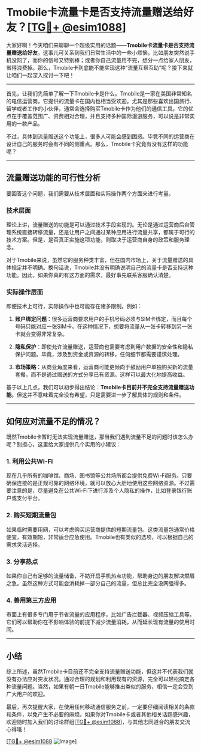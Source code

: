 # Tmobile卡流量卡是否支持流量赠送给好友？[[TG💪+ @esim1088](https://t.me/s/esim1088)]

大家好啊！今天咱们来聊聊一个超级实用的话题——**Tmobile卡流量卡是否支持流量赠送给好友**。这事儿可关系到我们日常生活中的一些小烦恼，比如朋友突然说手机没网了，而你的信号又特别棒；或者你自己流量用不完，想分一点给家人朋友，省得浪费掉。那么，Tmobile卡到底能不能实现这种“流量互帮互助”呢？接下来就让咱们一起深入探讨一下吧！

---

首先，让我们先简单了解一下Tmobile卡是什么。Tmobile是一家在美国非常知名的电信运营商，它提供的流量卡在国内也相当受欢迎。尤其是那些喜欢出国旅行、留学或者工作的小伙伴，通常会选择购买Tmobile卡作为他们的通信工具。它的优点在于覆盖范围广、资费相对合理，并且支持多种国际漫游服务，可以说是非常实用的一款产品。

不过，具体到流量赠送这个功能上，很多人可能会感到困惑。毕竟不同的运营商在设计自己的服务时会有不同的侧重点。那么，Tmobile卡究竟有没有这样的功能呢？

---

## 流量赠送功能的可行性分析

要回答这个问题，我们需要从技术层面和实际操作两个方面来进行考量。

### 技术层面

理论上讲，流量赠送的功能是可以通过技术手段实现的。无论是通过运营商后台管理系统直接转移流量，还是让用户之间通过某种应用进行流量共享，都属于可行的技术方案。但是，是否真正实施这项功能，则取决于运营商自身的政策和服务理念。

对于Tmobile来说，虽然它的服务种类丰富，但在国内市场上，关于流量赠送的具体规定并不明确。换句话说，Tmobile并没有明确说明自己的流量卡是否支持这种功能。因此，如果你真的有这方面的需求，最好事先联系客服确认清楚。

### 实际操作层面

即便技术上可行，实际操作中也可能存在诸多限制。例如：

1. **账户绑定问题**：很多运营商要求用户的手机号码必须与SIM卡绑定，而且每个号码只能对应一张SIM卡。在这种情况下，想要将流量从一张卡转移到另一张卡就会变得非常复杂。
   
2. **隐私保护**：即使允许流量赠送，运营商也需要考虑到用户数据的安全性和隐私保护问题。毕竟，涉及到资金或资源的转移，任何细节都需要谨慎处理。

3. **市场策略**：从商业角度来看，运营商可能更倾向于鼓励用户单独购买新的流量套餐，而不是通过赠送的方式分享已有资源。这样可以最大化地提高收益。

基于以上几点，我们可以初步得出结论：**Tmobile卡目前并不完全支持流量赠送功能**。但这并不意味着完全没有希望，只是需要进一步了解具体的规则和条件。

---

## 如何应对流量不足的情况？

既然Tmobile卡暂时无法实现流量赠送，那当我们遇到流量不足的问题时该怎么办呢？别担心，这里给大家提供几个实用的小建议：

### 1. 利用公共Wi-Fi

现在几乎所有的咖啡馆、商场、图书馆等公共场所都会提供免费Wi-Fi服务。只要确保连接的是正规可靠的网络环境，就可以放心大胆地使用这些网络资源。不过需要注意的是，尽量避免在公共Wi-Fi下进行涉及个人隐私的操作，比如登录银行账户或支付平台。

### 2. 购买短期流量包

如果临时需要用网，可以考虑购买运营商提供的短期流量包。这类流量包通常价格便宜，有效期短，非常适合应急使用。Tmobile也有类似的选项，可以根据自己的需求灵活选择。

### 3. 分享热点

如果你自己有足够的流量储备，不妨开启手机热点功能，帮助身边的朋友解决燃眉之急。虽然这种方式可能会消耗掉一部分自己的流量，但总比完全没网强得多。

### 4. 善用第三方应用

市面上有很多专门用于节省流量的应用程序，比如广告拦截器、视频压缩工具等。它们可以帮助你在不影响体验的前提下减少流量消耗，从而延长现有流量的使用时间。

---

## 小结

综上所述，虽然Tmobile卡目前还不完全支持流量赠送功能，但这并不代表我们就没有办法应对突发状况。通过合理的规划和利用现有的资源，完全可以轻松搞定各种流量问题。当然，如果有朝一日Tmobile能够推出类似的服务，相信一定会受到广大用户的欢迎。

最后，再次提醒大家，在使用任何移动通信服务之前，一定要仔细阅读相关的条款和条件，以免产生不必要的麻烦。如果你对Tmobile卡或者其他相关话题感兴趣，欢迎随时加入我们的讨论群组[[TG💪+ @esim1088](https://t.me/s/esim1088)]，与其他志同道合的朋友交流心得哦！

[[TG💪+ @esim1088](https://t.me/s/esim1088) ![Image](https://i.postimg.cc/4NQfJmqS/Snipaste-2025-05-13-00-14-12.png)]